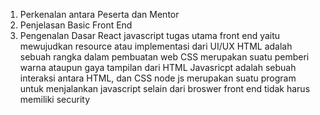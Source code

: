 1. Perkenalan antara Peserta dan Mentor
2. Penjelasan Basic Front End
3. Pengenalan Dasar React javascript
tugas utama front end yaitu mewujudkan resource atau implementasi dari UI/UX
HTML adalah sebuah rangka dalam pembuatan web
CSS merupakan suatu pemberi warna ataupun gaya tampilan dari HTML
Javasricpt adalah sebuah interaksi antara HTML, dan CSS
node js merupakan suatu program untuk menjalankan javascript selain dari broswer
front end tidak harus memiliki security